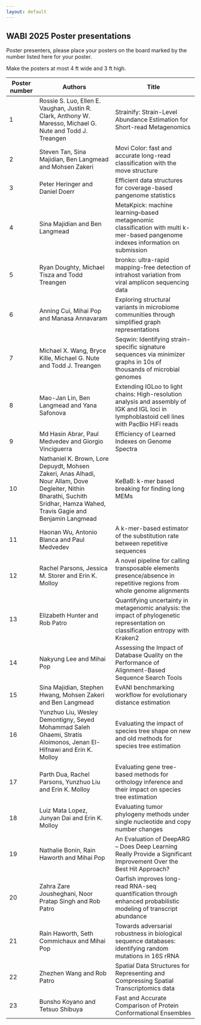 ```yaml
---
layout: default
---
```


## WABI 2025 Poster presentations

Poster presenters, please place your posters on the board marked by the number listed here for your poster.

Make the posters at most 4 ft wide and 3 ft high.

<table><thead>
<tr><th>Poster number</th><th>Authors</th><th>Title</th></tr>
</thead><tbody>
<tr><td>1</td><td>Rossie S. Luo, Ellen E. Vaughan, Justin R. Clark, Anthony W. Maresso, Michael G. Nute and Todd J. Treangen</td><td>Strainify: Strain-Level Abundance Estimation for Short-read Metagenomics</td></tr>
  <tr><td>2</td><td>Steven Tan, Sina Majidian, Ben Langmead and Mohsen Zakeri</td><td>Movi Color: fast and accurate long-read classification with the move structure</td></tr>
  <tr><td>3</td><td>Peter Heringer and Daniel Doerr</td><td>Efficient data structures for coverage-based pangenome statistics</td></tr>
  <tr><td>4</td><td class="s0" dir="ltr">Sina Majidian and Ben Langmead</td><td>MetaKpick: machine learning–based metagenomic classification with multi k-mer-based pangenome indexes information on submission</td></tr>
  <tr><td>5</td><td>Ryan Doughty, Michael Tisza and Todd Treangen</td><td>bronko: ultra-rapid mapping-free detection of intrahost variation from viral amplicon sequencing data</td></tr>
  <tr><td>6</td><td>Anning Cui, Mihai Pop and Manasa Annavaram</td><td>Exploring structural variants in microbiome communities through simplified graph representations</td></tr>
  <tr><td>7</td><td>Michael X. Wang, Bryce Kille, Michael G. Nute and Todd J. Treangen</td><td>Seqwin: Identifying strain-specific signature sequences via minimizer graphs in 10s of thousands of microbial genomes</td></tr>
  <tr><td>8</td><td>Mao-Jan Lin, Ben Langmead and Yana Safonova </td><td>Extending IGLoo to light chains: High-resolution analysis and assembly of IGK and IGL loci in lymphoblastoid cell lines with PacBio HiFi reads</td></tr>
  <tr><td>9</td><td>Md Hasin Abrar, Paul Medvedev and Giorgio Vinciguerra</td><td>Efficiency of Learned Indexes on Genome Spectra</td></tr>
  <tr><td>10</td><td>Nathaniel K. Brown, Lore Depuydt, Mohsen Zakeri, Anas Alhadi, Nour Allam, Dove Degleiter, Nithin Bharathi, Suchith Sridhar, Hamza Wahed, Travis Gagie and Benjamin Langmead</td><td>KeBaB: k-mer based breaking for finding long MEMs</td></tr>
  <tr><td>11</td><td>Haonan Wu, Antonio Blanca and Paul Medvedev</td><td>A k-mer-based estimator of the substitution rate between repetitive sequences</td></tr>
  <tr><td>12</td><td>Rachel Parsons, Jessica M. Storer and Erin K. Molloy</td><td>A novel pipeline for calling transposable elements presence/absence in repetitive regions from whole genome alignments</td></tr>
  <tr><td>13</td><td>Elizabeth Hunter and Rob Patro</td><td>Quantifying uncertainty in metagenomic analysis: the impact of phylogenetic representation on classification entropy with Kraken2</td></tr>
  <tr><td>14</td><td>Nakyung Lee and Mihai Pop</td><td>Assessing the Impact of Database Quality on the Performance of Alignment-Based Sequence Search Tools</td></tr>
  <tr><td>15</td><td>Sina Majidian, Stephen Hwang, Mohsen Zakeri and Ben Langmead</td><td>EvANI benchmarking workflow for evolutionary distance estimation</td></tr>
  <tr><td>16</td><td>Yunzhuo Liu, Wesley Demontigny, Seyed Mohammad Saleh Ghaemi, Stratis Aloimonos, Jenan El-Hifnawi and Erin K. Molloy</td><td>Evaluating the impact of species tree shape on new and old methods for species tree estimation</td></tr>
  <tr><td>17</td><td>Parth Dua, Rachel Parsons, Yunzhuo Liu and Erin K. Molloy</td><td>Evaluating gene tree-based methods for orthology inference and their impact on species tree estimation</td></tr>
  <tr><td>18</td><td>Luiz Mata Lopez, Junyan Dai and Erin K. Molloy</td><td>Evaluating tumor phylogeny methods under single nucleotide and copy number changes</td></tr>
  <tr><td>19</td><td>Nathalie Bonin, Rain Haworth and Mihai Pop</td><td>An Evaluation of DeepARG – Does Deep Learning Really Provide a Significant Improvement Over the Best Hit Approach?</td></tr>
  <tr><td>20</td><td>Zahra Zare Jousheghani, Noor Pratap Singh and Rob Patro</td><td>Oarfish improves long-read RNA-seq quantification through enhanced probabilistic modeling of transcript abundance</td></tr>
  <tr><td>21</td><td>Rain Haworth, Seth Commichaux and Mihai Pop</td><td>Towards adversarial robustness in biological sequence databases: identifying random mutations in 16S rRNA</td></tr>
  <tr><td>22</td><td>Zhezhen Wang and Rob Patro</td><td>Spatial Data Structures for Representing and Compressing Spatial Transcriptomics data</td></tr>
  <tr><td>23</td><td>Bunsho Koyano and Tetsuo Shibuya</td><td>Fast and Accurate Comparison of Protein Conformational Ensembles</td></tr>
  </tbody></table>
